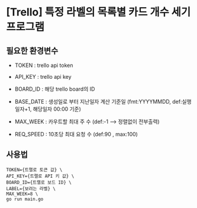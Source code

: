 # [Trello] 특정 라벨의 목록별 카드 개수 세기 프로그램

## 필요한 환경변수

- TOKEN : trello api token
- API_KEY : trello api key
- BOARD_ID : 해당 trello board의 ID

- BASE_DATE : 생성일로 부터 지난일자 계산 기준일 (fmt:YYYYMMDD, def:실행일자+1, 해당일자 00:00 기준)
- MAX_WEEK : 카우트할 최대 주 수 (def:-1 --> 정렬없이 전부출력)
- REQ_SPEED : 10초당 최대 요청 수 (def:90 , max:100)

## 사용법

    TOKEN={트랠로 토큰 값} \
    API_KEY={트랠로 API 키 값} \
    BOARD_ID={트랠로 보드 ID} \
    LABEL={보려는 라벨} \
    MAX_WEEK=8 \
    go run main.go
